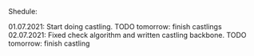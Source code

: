 Shedule:

01.07.2021: Start doing castling. TODO tomorrow: finish castlings
02.07.2021: Fixed check algorithm and written castling backbone. TODO tomorrow: finish castling